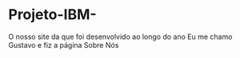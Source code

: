 # Projeto-IBM-
O nosso site da que foi desenvolvido ao longo do ano
Eu me chamo Gustavo e fiz a página Sobre Nós
